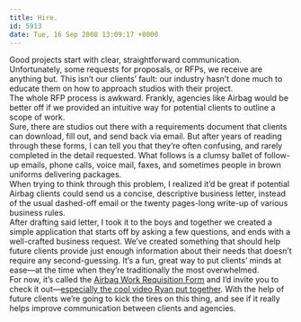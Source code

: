 ```yaml
---
title: Hire.
id: 5913
date: Tue, 16 Sep 2008 13:09:17 +0000
---
```


Good projects start with clear, straightforward communication. Unfortunately, some requests for proposals, or <span class="caps">RFP</span>s, we receive are anything but. This isn’t our clients’ fault: our industry hasn’t done much to educate them on how to approach studios with their project.  
 The whole <span class="caps">RFP</span> process is awkward. Frankly, agencies like Airbag would be better off if we provided an intuitive way for potential clients to outline a scope of work.  
 Sure, there are studios out there with a requirements document that clients can download, fill out, and send back via email. But after years of reading through these forms, I can tell you that they’re often confusing, and rarely completed in the detail requested. What follows is a clumsy ballet of follow-up emails, phone calls, voice mail, faxes, and sometimes people in brown uniforms delivering packages.  
 When trying to think through this problem, I realized it’d be great if potential Airbag clients could send us a concise, descriptive business letter, instead of the usual dashed-off email or the twenty pages-long write-up of various business rules.  
 After drafting said letter, I took it to the boys and together we created a simple application that starts off by asking a few questions, and ends with a well-crafted business request. We’ve created something that should help future clients provide just enough information about their needs that doesn’t require any second-guessing. It’s a fun, great way to put clients’ minds at ease—at the time when they’re traditionally the most overwhelmed.  
 For now, it’s called the [Airbag Work Requisition Form](http://rfp.airbagindustries.com/) and I’d invite you to check it out—[especially the cool video Ryan put together](http://rfp.airbagindustries.com/demo/video.php). With the help of future clients we’re going to kick the tires on this thing, and see if it really helps improve communication between clients and agencies.


